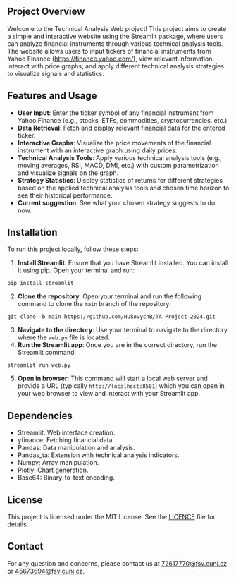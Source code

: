 ## Project Overview

Welcome to the Technical Analysis Web project! This project aims to create a simple and interactive website using the Streamlit package, where users can analyze financial instruments through various technical analysis tools. The website allows users to input tickers of financial instruments from Yahoo Finance (https://finance.yahoo.com/), view relevant information, interact with price graphs, and apply different technical analysis strategies to visualize signals and statistics.

## Features and Usage

- **User Input**: Enter the ticker symbol of any financial instrument from Yahoo Finance (e.g., stocks, ETFs, commodities, cryptocurrencies, etc.).
- **Data Retrieval**: Fetch and display relevant financial data for the entered ticker.
- **Interactive Graphs**: Visualize the price movements of the financial instrument with an interactive graph using daily prices.
- **Technical Analysis Tools**: Apply various technical analysis tools (e.g., moving averages, RSI, MACD, DMI, etc.) with custom parametrization and visualize signals on the graph.
- **Strategy Statistics**: Display statistics of returns for different strategies based on the applied technical analysis tools and chosen time horizon to see their historical performance.
- **Current suggestion**: See what your chosen strategy suggests to do now.

## Installation

To run this project locally, follow these steps:

1. **Install Streamlit**: Ensure that you have Streamlit installed. You can install it using pip. Open your terminal and run:
```
pip install streamlit
```
2. **Clone the repository**: Open your terminal and run the following command to clone the <code>main</code> branch of the repository:
```
git clone -b main https://github.com/HukovychB/TA-Project-2024.git
```
3. **Navigate to the directory**: Use your terminal to navigate to the directory where the <code>web.py</code> file is located.
4. **Run the Streamlit app**: Once you are in the correct directory, run the Streamlit command:
```
streamlit run web.py
```
5. **Open in browser**: This command will start a local web server and provide a URL (typically <code>http://localhost:8501</code>) which you can open in your web browser to view and interact with your Streamlit app.

## Dependencies
- Streamlit: Web interface creation. 
- yfinance: Fetching financial data.
- Pandas: Data manipulation and analysis.
- Pandas_ta: Extension with technical analysis indicators.
- Numpy: Array manipulation.
- Plotly: Chart generation.
- Base64: Binary-to-text encoding.

## License
This project is licensed under the MIT License. See the [LICENCE](LICENCE.htm) file for details.

## Contact
For any question and concerns, please contact us at 72617770@fsv.cuni.cz or 45673694@fsv.cuni.cz.

